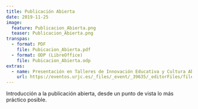 ```yaml
---
title: Publicación Abierta
date: 2019-11-25
image:
  feature: Publicacion_Abierta.png
  teaser: Publicacion_Abierta.png
transpas:
  - format: PDF
    file: Pubicacion_Abierta.pdf
  - format: ODP (LibreOffice)
    file: Pubicacion_Abierta.odp
extras:
  - name: Presentación en Talleres de Innovación Educativa y Cultura Abierta
    url: https://eventos.urjc.es/_files/_event/_39635/_editorFiles/file/fichas/taller_Publicacion-abierta.pdf
---
```


Introducción a la publicación abierta, desde un punto de vista lo más práctico posible.
